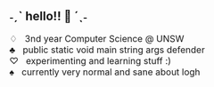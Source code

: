 ## ˗ˏˋ hello!! 🦀 ´ˎ˗
<font size = "3">
♢  &nbsp; 3nd year Computer Science @ UNSW </br>
♣  &nbsp; public static void main string args defender </br>
♡  &nbsp; experimenting and learning stuff :) </br>
♠  &nbsp; currently very normal and sane about logh </br>
</font>
<!--
**crocyoiin/crocyoiin** is a ✨ _special_ ✨ repository because its `README.md` (this file) appears on your GitHub profile.

Here are some ideas to get you started:

- 🔭 I’m currently working on ...
- 🌱 I’m currently learning ...
- 👯 I’m looking to collaborate on ...
- 🤔 I’m looking for help with ...
- 💬 Ask me about ...
- 📫 How to reach me: ...
- 😄 Pronouns: ...
- ⚡ Fun fact: ...
-->
